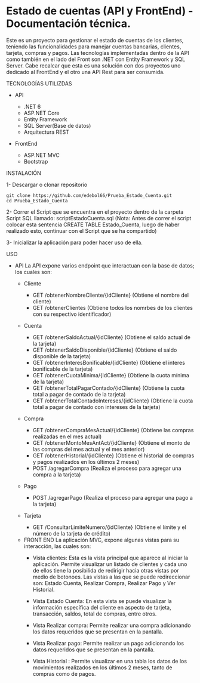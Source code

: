 # Estado de cuentas (API y FrontEnd) - Documentación técnica.

Este es un proyecto para gestionar el estado de cuentas de los clientes, teniendo las funcionalidades para manejar cuentas bancarias, clientes, tarjeta, compras y pagos. Las tecnologías implementadas dentro de la API como también en el lado del Front son .NET con Entity Framework y SQL Server. Cabe recalcar que esta es una solución con dos proyectos uno dedicado al FrontEnd y el otro una API Rest para ser consumida.

TECNOLOGÍAS UTILIZDAS
- API
    * .NET 6
    * ASP.NET Core
    * Entity Framework
    * SQL Server(Base de datos)
    * Arquitectura REST

- FrontEnd
    * ASP.NET MVC
    * Bootstrap
 

INSTALACIÓN

  1- Descargar o clonar repositorio
  
    git clone https://github.com/edebol66/Prueba_Estado_Cuenta.git
    cd Prueba_Estado_Cuenta
  
  2- Correr el Script que se encuentra en el proyecto dentro de la carpeta Script SQL llamado: scriptEstadoCuenta.sql (Nota: Antes de correr el script colocar esta sentencia
   CREATE TABLE Estado_Cuenta, luego de haber realizado esto, continuar con el Script que se ha compartido)
  
  3- Inicializar la aplicación para poder hacer uso de ella.

USO
- API
  La API expone varios endpoint que interactuan con la base de datos; los cuales son:
    * Cliente
      - GET /obtenerNombreCliente/{idCliente} (Obtiene el nombre del cliente)
      - GET /obtenerClientes (Obtiene todos los nomrbes de los clientes con su respectivo identificador)

    * Cuenta
      - GET /obtenerSaldoActual/{idCliente} (Obtiene el saldo actual de la tarjeta)
      - GET /obtenerSaldoDisponible/{idCliente} (Obtiene el saldo disponible de la tarjeta)
      - GET /obtenerInteresBonificable/{idCliente} (Obtiene el interes bonificable de la tarjeta)
      - GET /obtenerCuotaMinima/{idCliente} (Obtiene la cuota mínima de la tarjeta)
      - GET /obtenerTotalPagarContado/{idCliente} (Obtiene la cuota total a pagar de contado de la tarjeta)
      - GET /obtenerTotalContadoIntereses/{idCliente} (Obtiene la cuota total a pagar de contado con intereses de la tarjeta)
     
    * Compra
      - GET /obtenerCompraMesActual/{idCliente} (Obtiene las compras realizadas en el mes actual)
      - GET /obtenerMontoMesAntAct/{idCliente} (Obtiene el monto de las compras del mes actual y el mes anterior)
      - GET /obtenerHistorial/{idCliente} (Obtiene el historial de compras y pagos realizados en los últimos 2 meses)
      - POST /agregarCompra (Realiza el proceso para agregar una compra a la tarjeta)

    * Pago
      - POST /agregarPago (Realiza el proceso para agregar una pago a la tarjeta)

    * Tarjeta
      - GET /ConsultarLimiteNumero/{idCliente} (Obtiene el límite y el número de la tarjeta de crédito)

  - FRONT END
     La aplicación MVC, expone algunas vistas para su interacción, las cuales son:
     * Vista clientes: Esta es la vista principal que aparece al iniciar la aplicación. Permite visualizar un listado de clientes y cada uno de ellos tiene la posibilida de redirigir hacia otras vistas por medio
       de botonoes. Las vistas a las que se puede redireccionar son: Estado Cuenta, Realizar Compra, Realizar Pago y Ver Historial.

     * Vista Estado Cuenta: En esta vista se puede visualizar la información específica del cliente en aspecto de tarjeta, transacción, saldos, total de compras, entre otros.
   
     * Vista Realizar compra: Permite realizar una compra adicionando los datos requeridos que se presentan en la pantalla.
   
     * Vista Realizar pago: Permite realizar un pago adicionando los datos requeridos que se presentan en la pantalla.
   
     * Vista Historial : Permite visualizar en una tabla los datos de los movimientos realizados en los últimos 2 meses, tanto de compras como de pagos.


